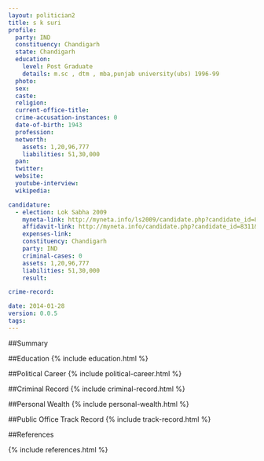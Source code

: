 ```yaml
---
layout: politician2
title: s k suri
profile: 
  party: IND
  constituency: Chandigarh
  state: Chandigarh
  education: 
    level: Post Graduate
    details: m.sc , dtm , mba,punjab university(ubs) 1996-99
  photo: 
  sex: 
  caste: 
  religion: 
  current-office-title: 
  crime-accusation-instances: 0
  date-of-birth: 1943
  profession: 
  networth: 
    assets: 1,20,96,777
    liabilities: 51,30,000
  pan: 
  twitter: 
  website: 
  youtube-interview: 
  wikipedia: 

candidature: 
  - election: Lok Sabha 2009
    myneta-link: http://myneta.info/ls2009/candidate.php?candidate_id=8311
    affidavit-link: http://myneta.info/candidate.php?candidate_id=8311&scan=original
    expenses-link: 
    constituency: Chandigarh 
    party: IND
    criminal-cases: 0
    assets: 1,20,96,777
    liabilities: 51,30,000
    result:  

crime-record: 

date: 2014-01-28
version: 0.0.5
tags: 
---
```

##Summary


##Education
{% include education.html %}


##Political Career
{% include political-career.html %}


##Criminal Record
{% include criminal-record.html %}


##Personal Wealth
{% include personal-wealth.html %}


##Public Office Track Record
{% include track-record.html %}


##References


{% include references.html %}